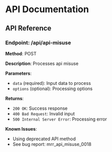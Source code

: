 # API Documentation

## API Reference

### Endpoint: /api/api-misuse

**Method**: POST

**Description**: Processes api misuse

**Parameters**:
- `data` (required): Input data to process
- `options` (optional): Processing options

**Returns**:
- `200 OK`: Success response
- `400 Bad Request`: Invalid input
- `500 Internal Server Error`: Processing error

**Known Issues**:
- Using deprecated API method
- See bug report: mrr_api_misuse_0018
